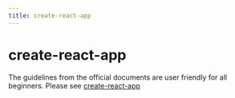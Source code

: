 ```yaml
---
title: create-react-app
---
```


# create-react-app

The guidelines from the official documents are user friendly for all beginners. Please see [create-react-app](https://create-react-app.dev/)